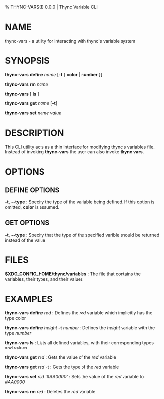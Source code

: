 % THYNC-VARS(1) 0.0.0 | Thync Variable CLI

# NAME

thync-vars - a utility for interacting with thync's variable system

# SYNOPSIS

**thync-vars** **define** _name_ [**-t** { **color** | **number** }]

**thync-vars** **rm** _name_

**thync-vars** [ **ls** ]

**thync-vars** **get** _name_ [**-t**]

**thync-vars** **set** _name_ _value_

# DESCRIPTION

This CLI utility acts as a thin interface for modifying thync's variables file.
Instead of invoking **thync-vars** the user can also invoke **thync vars**.

# OPTIONS

## DEFINE OPTIONS

**-t**, **\-\-type**
: Specify the type of the variable being defined. If this option is omitted, **color** is assumed.

## GET OPTIONS

**-t**, **\-\-type**
: Specify that the type of the specified varible should be returned instead of the value

# FILES

**$XDG_CONFIG_HOME/thync/variables**
: The file that contains the variables, their types, and their values

# EXAMPLES

**thync-vars** **define** _red_
: Defines the _red_ variable which implicitly has the type color

**thync-vars** **define** _height_ **-t** _number_
: Defines the _height_ variable with the type _number_

**thync-vars** **ls**
: Lists all defined variables, with their corresponding types and values

**thync-vars** **get** _red_
: Gets the value of the _red_ variable

**thync-vars** **get** _red_ -t
: Gets the type of the _red_ variable

**thync-vars** **set** _red_ _'#AA0000'_
: Sets the value of the _red_ variable to _#AA0000_

**thync-vars** **rm** _red_
: Deletes the _red_ variable

